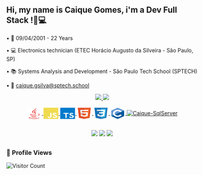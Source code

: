 ## Hi, my name is Caique Gomes, i'm a Dev Full Stack !🧠💻

• 📅 09/04/2001 - 22 Years

• 💻 Electronics technician (ETEC Horácio Augusto da Silveira - São Paulo, SP)

• 📚 Systems Analysis and Development - São Paulo Tech School (SPTECH)

• 📧 caique.gsilva@sptech.school

<div align="center">
  <a href="https://github.com/CaiqueGomesdaSilva">
  <img height="180em" src="https://github-readme-stats.vercel.app/api?username=CaiqueGomesdaSilva&show_icons=true&theme=synthwave&include_all_commits=true&count_private=true"/>
  <img height="180em" src="https://github-readme-stats.vercel.app/api/top-langs/?username=CaiqueGomesdaSilva&layout=compact&langs_count=7&theme=synthwave"/>
</div>
  
  <div style="display: inline_block" align="center"><br>
  <img align="center" alt="Caique-Java" height="30" width= "40" src="https://raw.githubusercontent.com/devicons/devicon/master/icons/java/java-plain.svg">
  <img align="center" alt="Caique-Js" height="30" width="40" src="https://raw.githubusercontent.com/devicons/devicon/master/icons/javascript/javascript-plain.svg">
    <img align="center" alt="Caique-Js" height="30" width="40" src="https://raw.githubusercontent.com/devicons/devicon/master/icons/typescript/typescript-plain.svg">
  <img align="center" alt="Caique-HTML" height="30" width="40" src="https://raw.githubusercontent.com/devicons/devicon/master/icons/html5/html5-original.svg">
  <img align="center" alt="Caique-CSS" height="30" width="40" src="https://raw.githubusercontent.com/devicons/devicon/master/icons/css3/css3-original.svg">
  <img align="center" alt="Caique-C" height="30" width="40" src="https://raw.githubusercontent.com/devicons/devicon/master/icons/c/c-original.svg">
  <img align="center" alt="Caique-SqlServer" height="80" width="60" src="https://cdn.jsdelivr.net/gh/devicons/devicon/icons/mysql/mysql-original-wordmark.svg"/>
</div>
  
 ##
  
  <div align="center"> 
  <a href="https://instagram.com/g0mesz_" target="_blank"><img src="https://img.shields.io/badge/-Instagram-%23E4405F?style=for-the-badge&logo=instagram&logoColor=white" target="_blank"></a>
  <a href = "mailto:caique.gsilva@sptech.school"><img src="https://img.shields.io/badge/-outlook-%23333?style=for-the-badge&logo=outlook&logoColor=white" target="_blank"></a>
  <a href="https://www.linkedin.com/in/caiquegomesdasilva" target="_blank"><img src="https://img.shields.io/badge/-LinkedIn-%230077B5?style=for-the-badge&logo=linkedin&logoColor=white" target="_blank"></a>

    
</div>
  

  ##
### :eyes: Profile Views
<p align="center">


![Visitor Count](https://profile-counter.glitch.me/{CaiqueGomesdaSilva}/count.svg)
</p>
